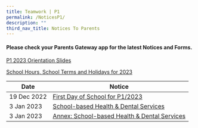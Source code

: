 ```yaml
---
title: Teamwork | P1
permalink: /NoticesP1/
description: ""
third_nav_title: Notices To Parents
---
```

#### Please check your **Parents Gateway** app for the latest Notices and Forms.


[P1 2023 Orientation Slides](/files/Slides%20and%20info/2022%20P1%20Orientation%20for%202023%20for%20website.pdf)

[School Hours, School Terms and Holidays for 2023](/files/Letter%20to%20parents/007%20School%20Hours,%20School%20Terms%20and%20Holidays%20for%202023.pdf)

| Date | Notice |
| --- | ----- |
| 19 Dec 2022 |  [First Day of School for P1/2023](/files/Letter%20to%20parents/001%20For%20P1%20first%202%20days.pdf)    |
| 3 Jan 2023 | [School-based Health & Dental Services](/files/Letter%20to%20parents/008%20Health%20and%20dental%20services%20consent%20for%20P1%20parents.pdf) |
| 3 Jan 2023 | [Annex: School-based Health & Dental Services](/files/Letter%20to%20parents/008%20Annex%20HPB%20Letter%20to%20P1%20Parents.pdf) |